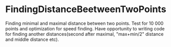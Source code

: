 # FindingDistanceBeetweenTwoPoints
Finding minimal and maximal distance between two points.
Test for 10 000 points and optimization for speed finding.
Have opportunity to writing code for finding another distances(second after maximal, "max+min/2" distance and middle distance etc).
